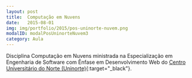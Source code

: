 ```yaml
---
layout: post
title:  Computação em Nuvens
date:   2015-08-01
img: img/portfolio/2015/pos-uninorte-nuvem.png
modalID: modalPosUninorteNuvem3
category: Aula
---
```


Disciplina Computação em Nuvens ministrada na Especialização em Engenharia de Software com Ênfase em Desenvolvimento Web
do [Centro Universitário do Norte (Uninorte)][uninorte]{:target="_black"}.

[uninorte]: https://www.uninorte.com.br/pos-graduacao/